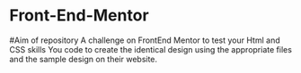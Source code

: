 # Front-End-Mentor
#Aim of repository
A challenge on FrontEnd Mentor to test your Html and CSS skills
You code to create the identical design using the appropriate files and the sample design on their website.

